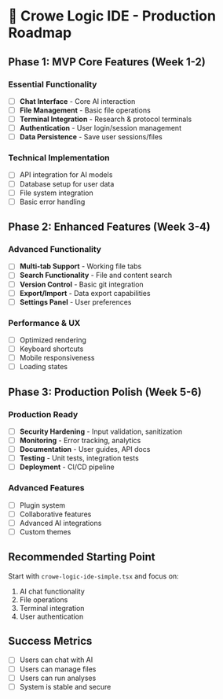# 🚀 Crowe Logic IDE - Production Roadmap

## Phase 1: MVP Core Features (Week 1-2)
### Essential Functionality
- [ ] **Chat Interface** - Core AI interaction
- [ ] **File Management** - Basic file operations
- [ ] **Terminal Integration** - Research & protocol terminals
- [ ] **Authentication** - User login/session management
- [ ] **Data Persistence** - Save user sessions/files

### Technical Implementation
- [ ] API integration for AI models
- [ ] Database setup for user data
- [ ] File system integration
- [ ] Basic error handling

## Phase 2: Enhanced Features (Week 3-4)
### Advanced Functionality
- [ ] **Multi-tab Support** - Working file tabs
- [ ] **Search Functionality** - File and content search
- [ ] **Version Control** - Basic git integration
- [ ] **Export/Import** - Data export capabilities
- [ ] **Settings Panel** - User preferences

### Performance & UX
- [ ] Optimized rendering
- [ ] Keyboard shortcuts
- [ ] Mobile responsiveness
- [ ] Loading states

## Phase 3: Production Polish (Week 5-6)
### Production Ready
- [ ] **Security Hardening** - Input validation, sanitization
- [ ] **Monitoring** - Error tracking, analytics
- [ ] **Documentation** - User guides, API docs
- [ ] **Testing** - Unit tests, integration tests
- [ ] **Deployment** - CI/CD pipeline

### Advanced Features
- [ ] Plugin system
- [ ] Collaborative features
- [ ] Advanced AI integrations
- [ ] Custom themes

## Recommended Starting Point
Start with `crowe-logic-ide-simple.tsx` and focus on:
1. AI chat functionality
2. File operations
3. Terminal integration
4. User authentication

## Success Metrics
- [ ] Users can chat with AI
- [ ] Users can manage files
- [ ] Users can run analyses
- [ ] System is stable and secure
